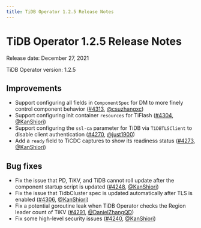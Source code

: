 ```yaml
---
title: TiDB Operator 1.2.5 Release Notes
---
```


# TiDB Operator 1.2.5 Release Notes

Release date: December 27, 2021

TiDB Operator version: 1.2.5

## Improvements

- Support configuring all fields in `ComponentSpec` for DM to more finely control component behavior ([#4313](https://github.com/pingcap/tidb-operator/pull/4313), [@csuzhangxc](https://github.com/csuzhangxc))
- Support configuring init container `resources` for TiFlash ([#4304](https://github.com/pingcap/tidb-operator/pull/4304), [@KanShiori](https://github.com/KanShiori))
- Support configuring the `ssl-ca` parameter for TiDB via `TiDBTLSClient` to disable client authentication ([#4270](https://github.com/pingcap/tidb-operator/pull/4270), [@just1900](https://github.com/just1900))
- Add a `ready` field to TiCDC captures to show its readiness status ([#4273](https://github.com/pingcap/tidb-operator/pull/4273), [@KanShiori](https://github.com/KanShiori))

## Bug fixes

- Fix the issue that PD, TiKV, and TiDB cannot roll update after the component startup script is updated ([#4248](https://github.com/pingcap/tidb-operator/pull/4248), [@KanShiori](https://github.com/KanShiori))
- Fix the issue that TidbCluster spec is updated automatically after TLS is enabled ([#4306](https://github.com/pingcap/tidb-operator/pull/4306), [@KanShiori](https://github.com/KanShiori))
- Fix a potential goroutine leak when TiDB Operator checks the Region leader count of TiKV ([#4291](https://github.com/pingcap/tidb-operator/pull/4291), [@DanielZhangQD](https://github.com/DanielZhangQD))
- Fix some high-level security issues ([#4240](https://github.com/pingcap/tidb-operator/pull/4240), [@KanShiori](https://github.com/KanShiori))

